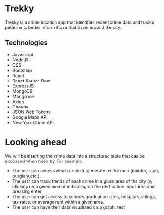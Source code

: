 # Trekky

Trekky is a crime location app that identifies recent crime data and tracks patterns to better inform those that travel around the city.

## Technologies 
* Javascript
* NodeJS
* CSS
* Bootstrap
* React
* React-Router-Dom
* ExpressJS
* MongoDB
* Mongoose
* Axios
* Cheerio
* JSON Web Tokens
* Google Maps API
* New York Crime API

# Looking ahead
We will be inserting the crime data into a structured table that can be accessed when need by.
For example;
* The user can access which crime to generate on the map (murder, rape, burglary,etc.).
* The user can track trends of each crime in a given area of the city by clicking on a given area or indicating on the destination input area and pressing enter.
* The user can get access to schools graduation rates, hospitals ratings, tax rates, or average rent within a given area.
* The user can have their data visualized on a graph.
test
